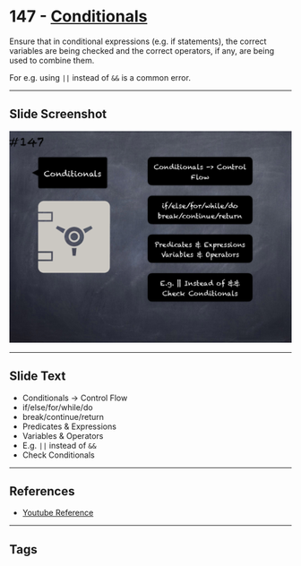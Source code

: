 # 147 - [Conditionals](Conditionals.md)
Ensure that in conditional expressions (e.g. if statements), the correct variables are being checked and the correct operators, if any, are being used to combine them. 

For e.g. using `||` instead of `&&` is a common error.
___
## Slide Screenshot
![0147.png](../../images/5.Pitfalls%20and%20Best%20Practices%20201/147.png)
___
## Slide Text
- Conditionals -> Control Flow
- if/else/for/while/do
- break/continue/return 
- Predicates & Expressions
- Variables & Operators
- E.g. `||` instead of `&&`
- Check Conditionals
___
## References
- [Youtube Reference](https://youtu.be/pXoEIjHupXk?t=533)
___
## Tags